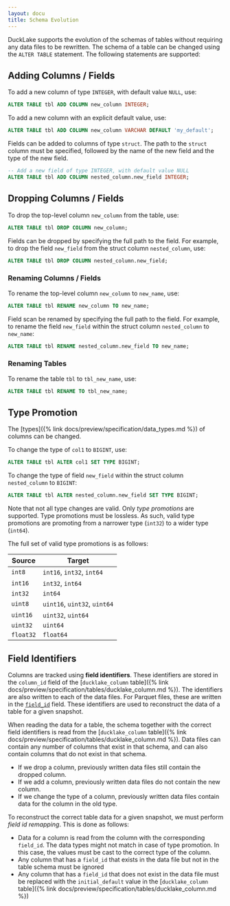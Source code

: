```yaml
---
layout: docu
title: Schema Evolution
---
```


DuckLake supports the evolution of the schemas of tables without requiring any data files to be rewritten. The schema of a table can be changed using the `ALTER TABLE` statement. The following statements are supported:

## Adding Columns / Fields

To add a new column of type `INTEGER`, with default value `NULL`, use:

```sql
ALTER TABLE tbl ADD COLUMN new_column INTEGER;
```

To add a new column with an explicit default value, use:

```sql
ALTER TABLE tbl ADD COLUMN new_column VARCHAR DEFAULT 'my_default';
```

Fields can be added to columns of type `struct`. The path to the `struct` column must be specified, followed by the name of the new field and the type of the new field.

```sql
-- Add a new field of type INTEGER, with default value NULL
ALTER TABLE tbl ADD COLUMN nested_column.new_field INTEGER;
```

## Dropping Columns / Fields

To drop the top-level column `new_column` from the table, use:

```sql
ALTER TABLE tbl DROP COLUMN new_column;
```

Fields can be dropped by specifying the full path to the field.
For example, to drop the field `new_field` from the struct column `nested_column`, use:

```sql
ALTER TABLE tbl DROP COLUMN nested_column.new_field;
```

### Renaming Columns / Fields

To rename the top-level column `new_column` to `new_name`, use:

```sql
ALTER TABLE tbl RENAME new_column TO new_name;
```

Field scan be renamed by specifying the full path to the field.
For example, to rename the field `new_field` within the struct column `nested_column` to `new_name`:

```sql
ALTER TABLE tbl RENAME nested_column.new_field TO new_name;
```

### Renaming Tables

To rename the table `tbl` to `tbl_new_name`, use:

```sql
ALTER TABLE tbl RENAME TO tbl_new_name;
```

## Type Promotion

The [types]({% link docs/preview/specification/data_types.md %}) of columns can be changed.

To change the type of `col1` to `BIGINT`, use:

```sql
ALTER TABLE tbl ALTER col1 SET TYPE BIGINT;
```

To change the type of field `new_field` within the struct column `nested_column` to `BIGINT`:

```sql
ALTER TABLE tbl ALTER nested_column.new_field SET TYPE BIGINT;
```

Note that not all type changes are valid. Only _type promotions_ are supported.
Type promotions must be lossless. As such, valid type promotions are promoting from a narrower type (`int32`) to a wider type (`int64`).

The full set of valid type promotions is as follows:

| Source    | Target                       |
| --------- | ---------------------------- |
| `int8`    | `int16`, `int32`, `int64`    |
| `int16`   | `int32`, `int64`             |
| `int32`   | `int64`                      |
| `uint8`   | `uint16`, `uint32`, `uint64` |
| `uint16`  | `uint32`, `uint64`           |
| `uint32`  | `uint64`                     |
| `float32` | `float64`                    |

## Field Identifiers

Columns are tracked using **field identifiers**. These identifiers are stored in the `column_id` field of the [`ducklake_column` table]({% link docs/preview/specification/tables/ducklake_column.md %}).
The identifiers are also written to each of the data files.
For Parquet files, these are written in the [`field_id`](https://github.com/apache/parquet-format/blob/f1fd3b9171aec7a7f0106e0203caef88d17dda82/src/main/thrift/parquet.thrift#L550) field.
These identifiers are used to reconstruct the data of a table for a given snapshot.

When reading the data for a table, the schema together with the correct field identifiers is read from the [`ducklake_column` table]({% link docs/preview/specification/tables/ducklake_column.md %}).
Data files can contain any number of columns that exist in that schema, and can also contain columns that do not exist in that schema.

- If we drop a column, previously written data files still contain the dropped column.
- If we add a column, previously written data files do not contain the new column.
- If we change the type of a column, previously written data files contain data for the column in the old type.

To reconstruct the correct table data for a given snapshot, we must perform _field id remapping_. This is done as follows:

- Data for a column is read from the column with the corresponding `field_id`. The data types might not match in case of type promotion. In this case, the values must be cast to the correct type of the column.
- Any column that has a `field_id` that exists in the data file but not in the table schema must be ignored
- Any column that has a `field_id` that does not exist in the data file must be replaced with the `initial_default` value in the [`ducklake_column` table]({% link docs/preview/specification/tables/ducklake_column.md %})
